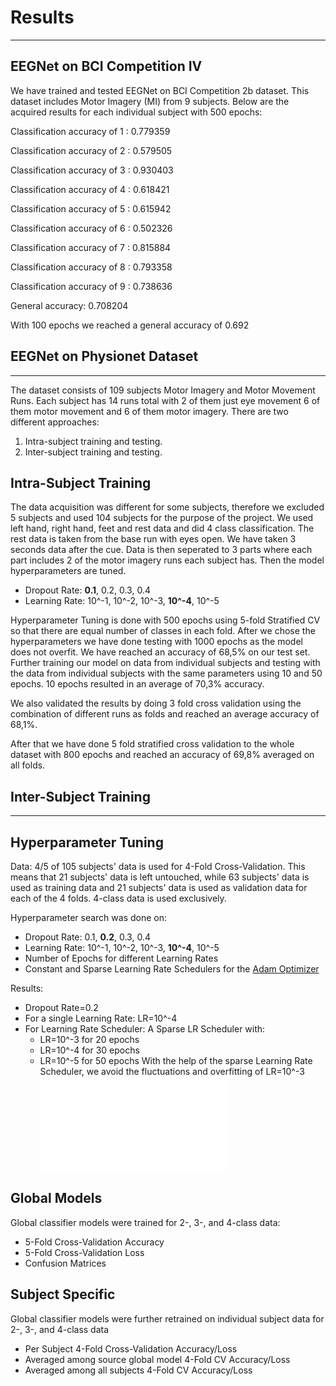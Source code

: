 # Results
---
## EEGNet on BCI Competition IV
We have trained and tested EEGNet on BCI Competition 2b dataset.
This dataset includes Motor Imagery (MI) from 9 subjects.
Below are the acquired results for each individual subject with 500 epochs:


Classification accuracy of 1  : 0.779359

Classification accuracy of 2  : 0.579505

Classification accuracy of 3  : 0.930403

Classification accuracy of 4  : 0.618421

Classification accuracy of 5  : 0.615942

Classification accuracy of 6  : 0.502326

Classification accuracy of 7  : 0.815884

Classification accuracy of 8  : 0.793358

Classification accuracy of 9  : 0.738636

General accuracy: 0.708204


With 100 epochs we reached a general accuracy of 0.692

## EEGNet on Physionet Dataset
---
The dataset consists of 109 subjects Motor Imagery and Motor Movement Runs.
Each subject has 14 runs total with 2 of them just eye movement 6 of them motor movement and 6 of them motor imagery.
There are two different approaches:
1) Intra-subject training and testing.
2) Inter-subject training and testing.

## Intra-Subject Training
The data acquisition was different for some subjects, therefore we excluded 5 subjects and used 104 subjects for the purpose of the project. We used left hand, right hand, feet and rest data and did 4 class classification. The rest data is taken from the base run with eyes open. We have taken 3 seconds data after the cue.
Data is then seperated to 3 parts where each part includes 2 of the motor imagery runs each subject has.
Then the model hyperparameters are tuned. 
* Dropout Rate: **0.1**, 0.2, 0.3, 0.4
* Learning Rate: 10^-1, 10^-2, 10^-3, **10^-4**, 10^-5

Hyperparameter Tuning is done with 500 epochs using 5-fold Stratified CV so that there are equal number of classes in each fold.
After we chose the hyperparameters we have done testing with 1000 epochs as the model does not overfit.
We have reached an accuracy of 68,5% on our test set. 
Further training our model on data from individual subjects and testing with the data from individual subjects with the same parameters using 10 and 50 epochs. 10 epochs resulted in an average of 70,3% accuracy.

We also validated the results by doing 3 fold cross validation using the combination of different runs as folds and reached an average accuracy of 68,1%.

After that we have done 5 fold stratified cross validation to the whole dataset with 800 epochs and reached an accuracy of 69,8% averaged on all folds. 

## Inter-Subject Training
---


## Hyperparameter Tuning
Data: 4/5 of 105 subjects' data is used for 4-Fold Cross-Validation. 
This means that 21 subjects' data is left untouched, while 
63 subjects' data is used as training data and 21 subjects' data is
used as validation data for each of the 4 folds.
4-class data is used exclusively.

Hyperparameter search was done on: 
* Dropout Rate: 0.1, **0.2**, 0.3, 0.4
* Learning Rate: 10^-1, 10^-2, 10^-3, **10^-4**, 10^-5
* Number of Epochs for different Learning Rates
* Constant and Sparse Learning Rate Schedulers for the [Adam Optimizer](https://arxiv.org/abs/1412.6980) 

Results:
* Dropout Rate=0.2
* For a single Learning Rate: LR=10^-4
* For Learning Rate Scheduler: A Sparse LR Scheduler with:
    * LR=10^-3 for 20 epochs
    * LR=10^-4 for 30 epochs
    * LR=10^-5 for 50 epochs
With the help of the sparse Learning Rate Scheduler, we avoid the fluctuations and overfitting of LR=10^-3 ![Learning Rate 1e-3](/hp_tuning/global_trainer_hp_lr/plots/accu_lr_1e--3_avg.pdf)

## Global Models
Global classifier models were trained for 2-, 3-, and 4-class data:
* 5-Fold Cross-Validation Accuracy
* 5-Fold Cross-Validation Loss
* Confusion Matrices

## Subject Specific
Global classifier models were further retrained on individual subject data
for 2-, 3-, and 4-class data
* Per Subject 4-Fold Cross-Validation Accuracy/Loss
* Averaged among source global model 4-Fold CV Accuracy/Loss
* Averaged among all subjects 4-Fold CV Accuracy/Loss
